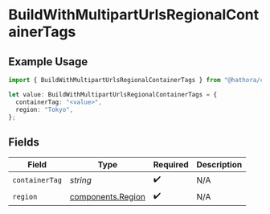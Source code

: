 # BuildWithMultipartUrlsRegionalContainerTags

## Example Usage

```typescript
import { BuildWithMultipartUrlsRegionalContainerTags } from "@hathora/cloud-sdk-typescript/models/components";

let value: BuildWithMultipartUrlsRegionalContainerTags = {
  containerTag: "<value>",
  region: "Tokyo",
};
```

## Fields

| Field                                                  | Type                                                   | Required                                               | Description                                            |
| ------------------------------------------------------ | ------------------------------------------------------ | ------------------------------------------------------ | ------------------------------------------------------ |
| `containerTag`                                         | *string*                                               | :heavy_check_mark:                                     | N/A                                                    |
| `region`                                               | [components.Region](../../models/components/region.md) | :heavy_check_mark:                                     | N/A                                                    |